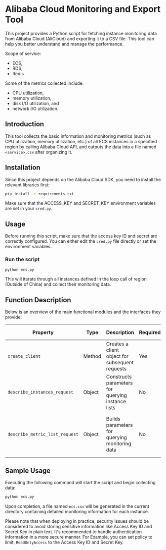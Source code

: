 # Alibaba Cloud Monitoring and Export Tool

This project provides a Python script for fetching instance monitoring data from Alibaba Cloud (AliCloud) and exporting it to a CSV file. This tool can help you better understand and manage the performance.

Scope of service:
* ECS, 
* RDS,
* Redis

Some of the metrics collected include: 
* CPU utilization, 
* memory utilization,
* disk I/O utilization, and 
* network I/O utilization.

## Introduction

This tool collects the basic information and monitoring metrics (such as CPU utilization, memory utilization, etc.) of all ECS instances in a specified region by calling Alibaba Cloud API, and outputs the data into a file named `<service>.csv` after organizing it.

## Installation

Since this project depends on the Alibaba Cloud SDK, you need to install the relevant libraries first:

```bash
pip install -r requirements.txt
```

Make sure that the ACCESS_KEY and SECRET_KEY environment variables are set in your ``cred.py``.

## Usage

Before running this script, make sure that the access key ID and secret are correctly configured. You can either edit the ``cred.py`` file directly or set the environment variables.

### Run the script

```bash
python ecs.py
```

This will iterate through all instances defined in the loop call of region (Outside of China) and collect their monitoring data.

## Function Description

Below is an overview of the main functional modules and the interfaces they provide:

| Property | Type | Description | Required | Default Value |
| --- | --- | --- | --- | --- |
| `create_client` | Method | Creates a client object for subsequent requests | Yes | N/A |
| `describe_instances_request` | Object | Constructs parameters for querying instance lists | No | Region ID as required parameter |
| `describe_metric_list_request` | Object | Builds parameters for querying monitoring data | No | Includes necessary parameters such as Instance ID, time range, etc. |

## Sample Usage

Executing the following command will start the script and begin collecting data:
```bash
python ecs.py
```
Upon completion, a file named `ecs.csv` will be generated in the current directory containing detailed monitoring information for each instance.

Please note that when deploying in practice, security issues should be considered to avoid storing sensitive information like Access Key ID and Secret Key in plain text. It's recommended to handle authentication information in a more secure manner. For Example, you can set policy to limit, `ReadOnlyAccess` to the Access Key ID and Secret Key.